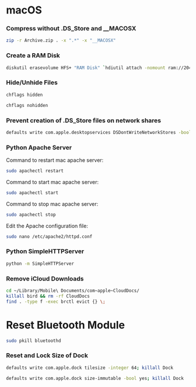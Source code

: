 # macOS

### Compress without .DS_Store and __MACOSX
```bash
zip -r Archive.zip . -x ".*" -x "__MACOSX"
```

### Create a RAM Disk
```bash
diskutil erasevolume HFS+ "RAM Disk" `hdiutil attach -nomount ram://2048000`
```

### Hide/Unhide Files
```bash
chflags hidden 
```
```bash
chflags nohidden 
```

### Prevent creation of .DS_Store files on network shares
```bash
defaults write com.apple.desktopservices DSDontWriteNetworkStores -bool TRUE
```

### Python Apache Server
Command to restart mac apache server:
```bash
sudo apachectl restart
```
Command to start mac apache server:
```bash
sudo apachectl start
```
Command to stop mac apache server:
```bash
sudo apachectl stop
```
Edit the Apache configuration file:
```bash
sudo nano /etc/apache2/httpd.conf
```

### Python SimpleHTTPServer
```bash
python -m SimpleHTTPServer
```

### Remove iCloud Downloads
```bash
cd ~/Library/Mobile\ Documents/com~apple~CloudDocs/
killall bird && rm -rf CloudDocs
find . -type f -exec brctl evict {} \;
```

# Reset Bluetooth Module
```bash
sudo pkill bluetoothd
```

### Reset and Lock Size of Dock
```bash
defaults write com.apple.dock tilesize -integer 64; killall Dock
```
```bash
defaults write com.apple.dock size-immutable -bool yes; killall Dock
```
